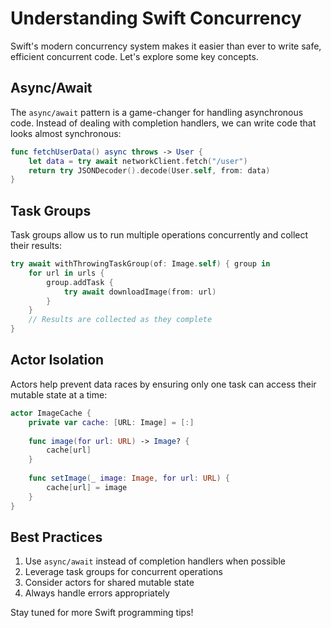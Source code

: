 # Understanding Swift Concurrency

Swift's modern concurrency system makes it easier than ever to write safe, efficient concurrent code. Let's explore some key concepts.

## Async/Await

The `async/await` pattern is a game-changer for handling asynchronous code. Instead of dealing with completion handlers, we can write code that looks almost synchronous:

```swift
func fetchUserData() async throws -> User {
    let data = try await networkClient.fetch("/user")
    return try JSONDecoder().decode(User.self, from: data)
}
```

## Task Groups

Task groups allow us to run multiple operations concurrently and collect their results:

```swift
try await withThrowingTaskGroup(of: Image.self) { group in
    for url in urls {
        group.addTask {
            try await downloadImage(from: url)
        }
    }
    // Results are collected as they complete
}
```

## Actor Isolation

Actors help prevent data races by ensuring only one task can access their mutable state at a time:

```swift
actor ImageCache {
    private var cache: [URL: Image] = [:]
    
    func image(for url: URL) -> Image? {
        cache[url]
    }
    
    func setImage(_ image: Image, for url: URL) {
        cache[url] = image
    }
}
```

## Best Practices

1. Use `async/await` instead of completion handlers when possible
2. Leverage task groups for concurrent operations
3. Consider actors for shared mutable state
4. Always handle errors appropriately

Stay tuned for more Swift programming tips! 